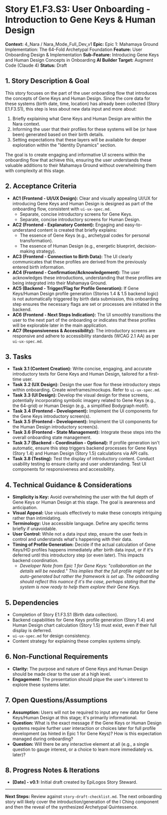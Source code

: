 # Story E1.F3.S3: User Onboarding - Introduction to Gene Keys & Human Design

**Context:** 4_Nara / Nara_Mode_Full_Dev_v1
**Epic:** Epic 1: Mahamaya Ground Implementation: The 64-Fold Archetypal Foundation
**Feature:** User Onboarding Design & Implementation
**Sub-Feature:** Introducing Gene Keys and Human Design Concepts in Onboarding
**AI Builder Target:** Augment Code (Claude 4)
**Status:** Draft

## 1. Story Description & Goal

This story focuses on the part of the user onboarding flow that introduces the concepts of Gene Keys and Human Design. Since the core data for these systems (birth date, time, location) has already been collected (Story E1.F3.S1), this step is less about new data input and more about:
1.  Briefly explaining what Gene Keys and Human Design are within the Nara context.
2.  Informing the user that their profiles for these systems will be (or have been) generated based on their birth details.
3.  Setting expectations that these layers will be available for deeper exploration within the "Identity Dynamics" section.

The goal is to create engaging and informative UI screens within the onboarding flow that achieve this, ensuring the user understands these valuable additions to their Mahamaya Ground without overwhelming them with complexity at this stage.

## 2. Acceptance Criteria

*   **AC1 (Frontend - UI/UX Design):** Clear and visually appealing UI/UX for introducing Gene Keys and Human Design is designed as part of the onboarding flow, consistent with `ui-ux-spec.md`.
    *   Separate, concise introductory screens for Gene Keys.
    *   Separate, concise introductory screens for Human Design.
*   **AC2 (Frontend - Explanatory Content):** Engaging and easy-to-understand content is created that briefly explains:
    *   The essence of Gene Keys (e.g., archetypal codes for personal transformation).
    *   The essence of Human Design (e.g., energetic blueprint, decision-making strategy).
*   **AC3 (Frontend - Connection to Birth Data):** The UI clearly communicates that these profiles are derived from the previously entered birth information.
*   **AC4 (Frontend - Confirmation/Acknowledgement):** The user acknowledges these introductions, understanding that these profiles are being integrated into their Mahamaya Ground.
*   **AC5 (Backend - Trigger/Flag for Profile Generation):** If Gene Keys/Human Design profile generation (Stories 1.4 & 1.5 backend logic) is not automatically triggered by birth data submission, this onboarding step ensures the necessary flags are set or processes are initiated in the backend.
*   **AC6 (Frontend - Next Steps Indication):** The UI smoothly transitions the user to the next part of the onboarding or indicates that these profiles will be explorable later in the main application.
*   **AC7 (Responsiveness & Accessibility):** The introductory screens are responsive and adhere to accessibility standards (WCAG 2.1 AA) as per `ui-ux-spec.md`.

## 3. Tasks

*   **Task 3.1 (Content Creation):** Write concise, engaging, and accurate introductory texts for Gene Keys and Human Design, tailored for a first-time user.
*   **Task 3.2 (UX Design):** Design the user flow for these introductory steps within onboarding. Create wireframes/mockups. Refer to `ui-ux-spec.md`.
*   **Task 3.3 (UI Design):** Develop the visual design for these screens, potentially incorporating symbolic imagery related to Gene Keys (e.g., the 64-grid) or Human Design (e.g., a simplified Bodygraph motif).
*   **Task 3.4 (Frontend - Development):** Implement the UI components for the Gene Keys introductory screen(s).
*   **Task 3.5 (Frontend - Development):** Implement the UI components for the Human Design introductory screen(s).
*   **Task 3.6 (Frontend - State Management):** Integrate these steps into the overall onboarding state management.
*   **Task 3.7 (Backend - Coordination - Optional):** If profile generation isn't automatic, ensure this step triggers backend processes for Gene Keys (Story 1.4) and Human Design (Story 1.5) calculations via API calls.
*   **Task 3.8 (Testing):** Test the display of introductory content. Conduct usability testing to ensure clarity and user understanding. Test UI components for responsiveness and accessibility.

## 4. Technical Guidance & Considerations

*   **Simplicity is Key:** Avoid overwhelming the user with the full depth of Gene Keys or Human Design at this stage. The goal is awareness and anticipation.
*   **Visual Appeal:** Use visuals effectively to make these concepts intriguing rather than intimidating.
*   **Terminology:** Use accessible language. Define any specific terms briefly if unavoidable.
*   **User Control:** While not a data input step, ensure the user feels in control and understands what's happening with their data.
*   **Timing of Profile Generation:** Decide if the actual calculation of Gene Keys/HD profiles happens immediately after birth data input, or if it's deferred until this introductory step (or even later). This impacts backend coordination.
    *   *Developer Note from Epic 1 for Gene Keys: "collaboration on the details will be needed." This implies that the full profile might not be auto-generated but rather the framework is set up. The onboarding should reflect this nuance if it's the case, perhaps stating that the system is now ready to help them explore their Gene Keys.*

## 5. Dependencies

*   Completion of Story E1.F3.S1 (Birth data collection).
*   Backend capabilities for Gene Keys profile generation (Story 1.4) and Human Design chart calculation (Story 1.5) must exist, even if their full display is deferred.
*   `ui-ux-spec.md` for design consistency.
*   Content strategy for explaining these complex systems simply.

## 6. Non-Functional Requirements

*   **Clarity:** The purpose and nature of Gene Keys and Human Design should be made clear to the user at a high level.
*   **Engagement:** The presentation should pique the user's interest to explore these systems later.

## 7. Open Questions/Assumptions

*   **Assumption:** Users will not be required to input any new data for Gene Keys/Human Design at this stage; it's primarily informational.
*   **Question:** What is the exact message if the Gene Keys or Human Design systems require further user interaction or choices later for full profile development (as hinted in Epic 1 for Gene Keys)? How is this expectation managed during onboarding?
*   **Question:** Will there be any interactive element at all (e.g., a single question to gauge interest, or a choice to learn more immediately vs. later)?

## 8. Progress Notes & Iterations

*   **[Date] - v0.1:** Initial draft created by EpiLogos Story Steward.

---
**Next Steps:** Review against `story-draft-checklist.md`. The next onboarding story will likely cover the introduction/generation of the I Ching component and then the reveal of the synthesized Archetypal Quintessence.